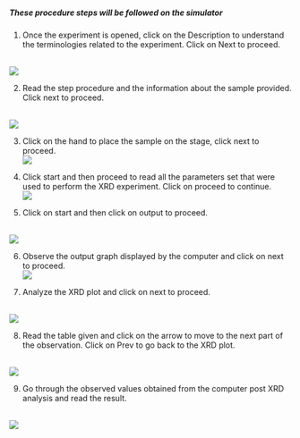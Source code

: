 ##### These procedure steps will be followed on the simulator

1. Once the experiment is opened, click on the Description to understand the terminologies related to the experiment. Click on Next to proceed.
<br>
<img src="images/p1.png"><br>

2. Read the step procedure and the information about the sample provided. Click next to proceed.
<br>
<img src="images/p2.png"><br>

3. Click on the hand to place the sample on the stage, click next to proceed.<br>
<img src="images/p3.png"><br>

4. Click start and then proceed to read all the parameters set that were used to perform the XRD experiment. Click on proceed to continue.<br>
<img src="images/p4.png"><br>

5. Click on start and then click on output to proceed.
<br>
<img src="images/p5.png"><br>

6. Observe the output graph displayed by the computer and click on next to proceed.<br>
<img src="images/p6.png"><br>

7. Analyze the XRD plot and click on next to proceed.
 <br>
<img src="images/p7.png"><br>

8. Read the table given and click on the arrow to move to the next part of the observation. Click on Prev to go back to the XRD plot.
 <br>
<img src="images/p8.png"><br>

9. Go through the observed values obtained from the computer post XRD analysis and read the result. 
 <br>
<img src="images/p9.png"><br>
